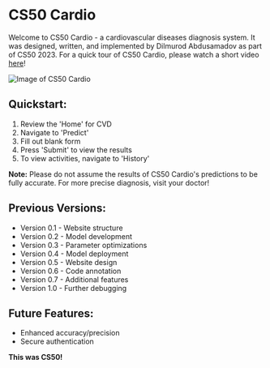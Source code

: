 # CS50 Cardio

Welcome to CS50 Cardio - a cardiovascular diseases diagnosis system. It was designed, written, and implemented by Dilmurod Abdusamadov as part of CS50 2023. For a quick tour of CS50 Cardio, please watch a short video [here](https://www.youtube.com/watch?v=YMWCOc32ckQ)!

![Image of CS50 Cardio](https://imgur.com/a/e98clbm.png)

## Quickstart:

 1. Review the 'Home' for CVD
 2. Navigate to 'Predict'
 3. Fill out blank form
 4. Press 'Submit' to view the results
 5. To view activities, navigate to 'History'

**Note:** Please do not assume the results of CS50 Cardio's predictions to be fully accurate. For more precise diagnosis, visit your doctor!

## Previous Versions:

- Version 0.1 - Website structure
- Version 0.2 - Model development
- Version 0.3 - Parameter optimizations
- Version 0.4 - Model deployment
- Version 0.5 - Website design
- Version 0.6 - Code annotation
- Version 0.7 - Additional features
- Version 1.0 - Further debugging

## Future Features:

 - Enhanced accuracy/precision
 - Secure authentication

**This was CS50!**
